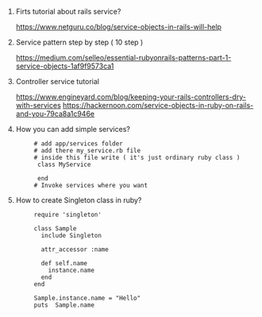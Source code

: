 1. Firts tutorial about rails service?
      
      https://www.netguru.co/blog/service-objects-in-rails-will-help

2. Service pattern step by step ( 10 step )

      https://medium.com/selleo/essential-rubyonrails-patterns-part-1-service-objects-1af9f9573ca1
      
3. Controller service tutorial
      
      https://www.engineyard.com/blog/keeping-your-rails-controllers-dry-with-services
      https://hackernoon.com/service-objects-in-ruby-on-rails-and-you-79ca8a1c946e

2. How you can add simple services?
      
            # add app/services folder
            # add there my_service.rb file
            # inside this file write ( it's just ordinary ruby class )
             class MyService

             end
            # Invoke services where you want

3. How to create Singleton class in ruby?
            
            require 'singleton'

            class Sample
              include Singleton

              attr_accessor :name

              def self.name
                instance.name
              end
            end

            Sample.instance.name = "Hello"
            puts  Sample.name
